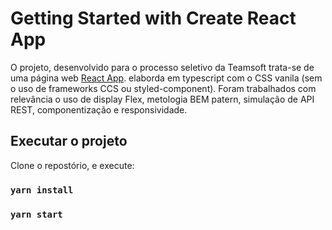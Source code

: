 # Getting Started with Create React App

O projeto, desenvolvido para o processo seletivo da Teamsoft trata-se de uma página web [React App](https://github.com/facebook/create-react-app). elaborda em typescript com o CSS vanila (sem o uso de frameworks CCS ou styled-component). Foram trabalhados com relevância o uso de display Flex, metologia BEM patern, simulação de API REST, componentização e responsividade.

## Executar o projeto

Clone o repostório, e execute:
### `yarn install`
### `yarn start`

